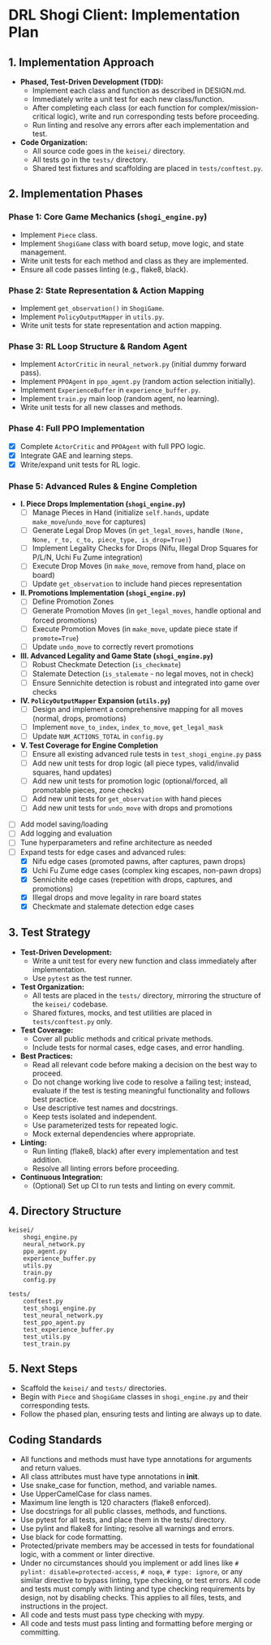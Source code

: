 # DRL Shogi Client: Implementation Plan

## 1. Implementation Approach
- **Phased, Test-Driven Development (TDD):**
  - Implement each class and function as described in DESIGN.md.
  - Immediately write a unit test for each new class/function.
  - After completing each class (or each function for complex/mission-critical logic), write and run corresponding tests before proceeding.
  - Run linting and resolve any errors after each implementation and test.
- **Code Organization:**
  - All source code goes in the `keisei/` directory.
  - All tests go in the `tests/` directory.
  - Shared test fixtures and scaffolding are placed in `tests/conftest.py`.

## 2. Implementation Phases

### Phase 1: Core Game Mechanics (`shogi_engine.py`)
- Implement `Piece` class.
- Implement `ShogiGame` class with board setup, move logic, and state management.
- Write unit tests for each method and class as they are implemented.
- Ensure all code passes linting (e.g., flake8, black).

### Phase 2: State Representation & Action Mapping
- Implement `get_observation()` in `ShogiGame`.
- Implement `PolicyOutputMapper` in `utils.py`.
- Write unit tests for state representation and action mapping.

### Phase 3: RL Loop Structure & Random Agent
- Implement `ActorCritic` in `neural_network.py` (initial dummy forward pass).
- Implement `PPOAgent` in `ppo_agent.py` (random action selection initially).
- Implement `ExperienceBuffer` in `experience_buffer.py`.
- Implement `train.py` main loop (random agent, no learning).
- Write unit tests for all new classes and methods.

### Phase 4: Full PPO Implementation
- [x] Complete `ActorCritic` and `PPOAgent` with full PPO logic.
- [x] Integrate GAE and learning steps.
- [x] Write/expand unit tests for RL logic.

### Phase 5: Advanced Rules & Engine Completion
- **I. Piece Drops Implementation (`shogi_engine.py`)**
  - [ ] Manage Pieces in Hand (initialize `self.hands`, update `make_move`/`undo_move` for captures)
  - [ ] Generate Legal Drop Moves (in `get_legal_moves`, handle `(None, None, r_to, c_to, piece_type, is_drop=True)`)
  - [ ] Implement Legality Checks for Drops (Nifu, Illegal Drop Squares for P/L/N, Uchi Fu Zume integration)
  - [ ] Execute Drop Moves (in `make_move`, remove from hand, place on board)
  - [ ] Update `get_observation` to include hand pieces representation
- **II. Promotions Implementation (`shogi_engine.py`)**
  - [ ] Define Promotion Zones
  - [ ] Generate Promotion Moves (in `get_legal_moves`, handle optional and forced promotions)
  - [ ] Execute Promotion Moves (in `make_move`, update piece state if `promote=True`)
  - [ ] Update `undo_move` to correctly revert promotions
- **III. Advanced Legality and Game State (`shogi_engine.py`)**
  - [ ] Robust Checkmate Detection (`is_checkmate`)
  - [ ] Stalemate Detection (`is_stalemate` - no legal moves, not in check)
  - [ ] Ensure Sennichite detection is robust and integrated into game over checks
- **IV. `PolicyOutputMapper` Expansion (`utils.py`)**
  - [ ] Design and implement a comprehensive mapping for all moves (normal, drops, promotions)
  - [ ] Implement `move_to_index`, `index_to_move`, `get_legal_mask`
  - [ ] Update `NUM_ACTIONS_TOTAL` in `config.py`
- **V. Test Coverage for Engine Completion**
  - [ ] Ensure all existing advanced rule tests in `test_shogi_engine.py` pass
  - [ ] Add new unit tests for drop logic (all piece types, valid/invalid squares, hand updates)
  - [ ] Add new unit tests for promotion logic (optional/forced, all promotable pieces, zone checks)
  - [ ] Add new unit tests for `get_observation` with hand pieces
  - [ ] Add new unit tests for `undo_move` with drops and promotions
- [ ] Add model saving/loading
- [ ] Add logging and evaluation
- [ ] Tune hyperparameters and refine architecture as needed
- [ ] Expand tests for edge cases and advanced rules:
  - [x] Nifu edge cases (promoted pawns, after captures, pawn drops)
  - [x] Uchi Fu Zume edge cases (complex king escapes, non-pawn drops)
  - [x] Sennichite edge cases (repetition with drops, captures, and promotions)
  - [x] Illegal drops and move legality in rare board states
  - [x] Checkmate and stalemate detection edge cases

## 3. Test Strategy

- **Test-Driven Development:**
  - Write a unit test for every new function and class immediately after implementation.
  - Use `pytest` as the test runner.
- **Test Organization:**
  - All tests are placed in the `tests/` directory, mirroring the structure of the `keisei/` codebase.
  - Shared fixtures, mocks, and test utilities are placed in `tests/conftest.py` only.
- **Test Coverage:**
  - Cover all public methods and critical private methods.
  - Include tests for normal cases, edge cases, and error handling.
- **Best Practices:**
  - Read all relevant code before making a decision on the best way to proceed.
  - Do not change working live code to resolve a failing test; instead, evaluate if the test is testing meaningful functionality and follows best practice.
  - Use descriptive test names and docstrings.
  - Keep tests isolated and independent.
  - Use parameterized tests for repeated logic.
  - Mock external dependencies where appropriate.
- **Linting:**
  - Run linting (flake8, black) after every implementation and test addition.
  - Resolve all linting errors before proceeding.
- **Continuous Integration:**
  - (Optional) Set up CI to run tests and linting on every commit.

## 4. Directory Structure
```
keisei/
    shogi_engine.py
    neural_network.py
    ppo_agent.py
    experience_buffer.py
    utils.py
    train.py
    config.py

tests/
    conftest.py
    test_shogi_engine.py
    test_neural_network.py
    test_ppo_agent.py
    test_experience_buffer.py
    test_utils.py
    test_train.py
```

## 5. Next Steps
- Scaffold the `keisei/` and `tests/` directories.
- Begin with `Piece` and `ShogiGame` classes in `shogi_engine.py` and their corresponding tests.
- Follow the phased plan, ensuring tests and linting are always up to date.

## Coding Standards
- All functions and methods must have type annotations for arguments and return values.
- All class attributes must have type annotations in __init__.
- Use snake_case for function, method, and variable names.
- Use UpperCamelCase for class names.
- Maximum line length is 120 characters (flake8 enforced).
- Use docstrings for all public classes, methods, and functions.
- Use pytest for all tests, and place them in the tests/ directory.
- Use pylint and flake8 for linting; resolve all warnings and errors.
- Use black for code formatting.
- Protected/private members may be accessed in tests for foundational logic, with a comment or linter directive.
- Under no circumstances should you implement or add lines like `# pylint: disable=protected-access`, `# noqa`, `# type: ignore`, or any similar directive to bypass linting, type checking, or test errors. All code and tests must comply with linting and type checking requirements by design, not by disabling checks. This applies to all files, tests, and instructions in the project.
- All code and tests must pass type checking with mypy.
- All code and tests must pass linting and formatting before merging or committing.
